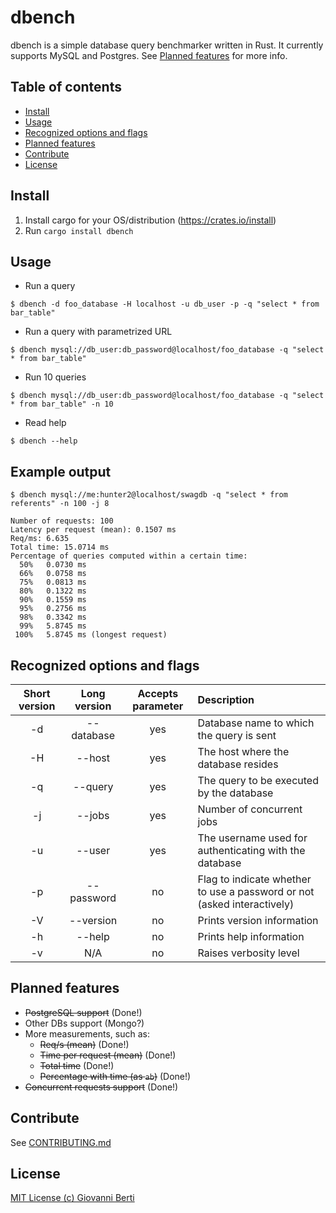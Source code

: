 # dbench
dbench is a simple database query benchmarker written in Rust.
It currently supports MySQL and Postgres. See [Planned features](#planned-features) for more info.

## Table of contents
 - [Install](#install)
 - [Usage](#usage)
 - [Recognized options and flags](#recognized-options-and-flags)
 - [Planned features](#planned-features)
 - [Contribute](#contribute)
 - [License](#license)

## Install
1. Install cargo for your OS/distribution (https://crates.io/install)
2. Run `cargo install dbench`

## Usage
* Run a query 
```
$ dbench -d foo_database -H localhost -u db_user -p -q "select * from bar_table"
```


* Run a query with parametrized URL
```
$ dbench mysql://db_user:db_password@localhost/foo_database -q "select * from bar_table"
```

* Run 10 queries
```
$ dbench mysql://db_user:db_password@localhost/foo_database -q "select * from bar_table" -n 10
```

* Read help
```
$ dbench --help
```

## Example output

```
$ dbench mysql://me:hunter2@localhost/swagdb -q "select * from referents" -n 100 -j 8

Number of requests: 100
Latency per request (mean): 0.1507 ms
Req/ms: 6.635
Total time: 15.0714 ms
Percentage of queries computed within a certain time:
  50%	0.0730 ms
  66%	0.0758 ms
  75%	0.0813 ms
  80%	0.1322 ms
  90%	0.1559 ms
  95%	0.2756 ms
  98%	0.3342 ms
  99%	5.8745 ms
 100%	5.8745 ms (longest request)

```

## Recognized options and flags
| Short version | Long version | Accepts parameter |                                Description                              |
|:-------------:|:------------:|:-----------------:|:------------------------------------------------------------------------|
| -d            | --database   | yes               | Database name to which the query is sent                                |
| -H            | --host       | yes               | The host where the database resides                                     |
| -q            | --query      | yes               | The query to be executed by the database                                |
| -j            | --jobs       | yes               | Number of concurrent jobs                                               |
| -u            | --user       | yes               | The username used for authenticating with the database                  |
| -p            | --password   | no                | Flag to indicate whether to use a password or not (asked interactively) |
| -V            | --version    | no                | Prints version information                                              |
| -h            | --help       | no                | Prints help information                                                 |
| -v            | N/A          | no                | Raises verbosity level                                                  |

## Planned features
- ~~PostgreSQL support~~ (Done!)
- Other DBs support (Mongo?)
- More measurements, such as:
  - ~~Req/s (mean)~~ (Done!)
  - ~~Time per request (mean)~~ (Done!)
  - ~~Total time~~ (Done!)
  - ~~Percentage with time (as `ab`)~~ (Done!)
- ~~Concurrent requests support~~ (Done!)

## Contribute
See [CONTRIBUTING.md](../master/CONTRIBUTING.md)

## License
     
[MIT License (c) Giovanni Berti](../master/LICENSE)
